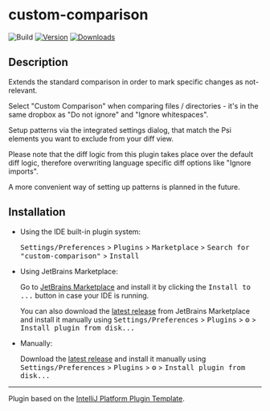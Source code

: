 # custom-comparison

![Build](https://github.com/NrUnoDos/custom-comparison/workflows/Build/badge.svg)
[![Version](https://img.shields.io/jetbrains/plugin/v/MARKETPLACE_ID.svg)](https://plugins.jetbrains.com/plugin/26268-custom-comparison)
[![Downloads](https://img.shields.io/jetbrains/plugin/d/MARKETPLACE_ID.svg)](https://plugins.jetbrains.com/plugin/26268-custom-comparison)

## Description

<!-- Plugin description -->
Extends the standard comparison in order to mark specific changes as not-relevant. 

Select "Custom Comparison" when comparing files / directories - it's in the same dropbox as "Do not ignore" and "Ignore whitespaces".

Setup patterns via the integrated settings dialog, that match the Psi elements you want to exclude from your diff view. 

Please note that the diff logic from this plugin takes place over the default diff logic, therefore 
overwriting language specific diff options like "Ignore imports".
<!-- Plugin description end -->

A more convenient way of setting up patterns is planned in the future.

## Installation

- Using the IDE built-in plugin system:
  
  <kbd>Settings/Preferences</kbd> > <kbd>Plugins</kbd> > <kbd>Marketplace</kbd> > <kbd>Search for "custom-comparison"</kbd> >
  <kbd>Install</kbd>
  
- Using JetBrains Marketplace:

  Go to [JetBrains Marketplace](https://plugins.jetbrains.com/plugin/MARKETPLACE_ID) and install it by clicking the <kbd>Install to ...</kbd> button in case your IDE is running.

  You can also download the [latest release](https://plugins.jetbrains.com/plugin/MARKETPLACE_ID/versions) from JetBrains Marketplace and install it manually using
  <kbd>Settings/Preferences</kbd> > <kbd>Plugins</kbd> > <kbd>⚙️</kbd> > <kbd>Install plugin from disk...</kbd>

- Manually:

  Download the [latest release](https://github.com/NrUnoDos/custom-comparison/releases/latest) and install it manually using
  <kbd>Settings/Preferences</kbd> > <kbd>Plugins</kbd> > <kbd>⚙️</kbd> > <kbd>Install plugin from disk...</kbd>


---
Plugin based on the [IntelliJ Platform Plugin Template][template].

[template]: https://github.com/JetBrains/intellij-platform-plugin-template
